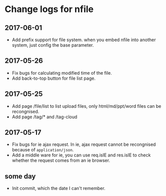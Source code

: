 # Change logs for nfile

## 2017-06-01
* Add prefix support for file system. when you embed nfile into another system, just config the base parameter.

## 2017-05-26
* Fix bugs for calculating modified time of the file.
* Add back-to-top button for file list page.

## 2017-05-25
* Add page /file/list to list upload files, only html/md/ppt/word files can be recongnised.
* Add page /tag/* and /tag-cloud

## 2017-05-17
* Fix bugs for ie ajax request. In ie, ajax request cannot be recongnised because of `application/json`.
* Add a middle ware for ie, you can use req.isIE and res.isIE to check whether the request comes from an ie browser.

## some day
* Init commit, which the date I can't remember.

